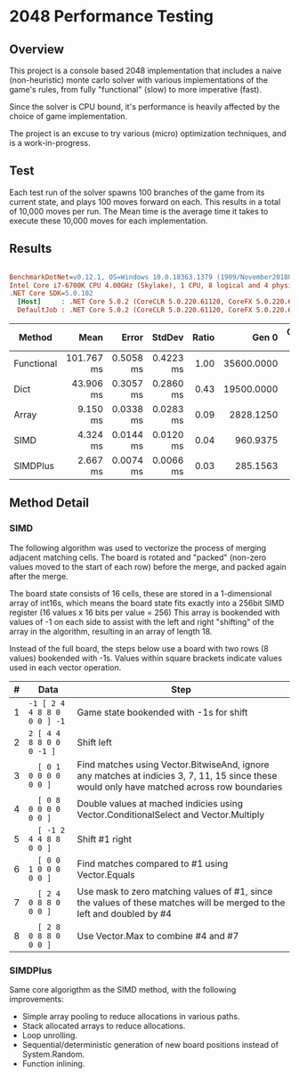 # 2048 Performance Testing

## Overview

This project is a console based 2048 implementation that includes a naive (non-heuristic) monte carlo solver with various implementations of the game's rules, from fully "functional" (slow) to more imperative (fast).

Since the solver is CPU bound, it's performance is heavily affected by the choice of game implementation.

The project is an excuse to try various (micro) optimization techniques, and is a work-in-progress.

## Test

Each test run of the solver spawns 100 branches of the game from its current state, and plays 100 moves forward on each. This results in a total of 10,000 moves per run. The Mean time is the average time it takes to execute these 10,000 moves for each implementation.

## Results

``` ini

BenchmarkDotNet=v0.12.1, OS=Windows 10.0.18363.1379 (1909/November2018Update/19H2)
Intel Core i7-6700K CPU 4.00GHz (Skylake), 1 CPU, 8 logical and 4 physical cores
.NET Core SDK=5.0.102
  [Host]     : .NET Core 5.0.2 (CoreCLR 5.0.220.61120, CoreFX 5.0.220.61120), X64 RyuJIT DEBUG
  DefaultJob : .NET Core 5.0.2 (CoreCLR 5.0.220.61120, CoreFX 5.0.220.61120), X64 RyuJIT


```

|     Method |       Mean |     Error |    StdDev | Ratio |      Gen 0 | Gen 1 | Gen 2 | Allocated |
|----------- |-----------:|----------:|----------:|------:|-----------:|------:|------:|----------:|
| Functional | 101.767 ms | 0.5058 ms | 0.4223 ms |  1.00 | 35600.0000 |     - |     - | 142.07 MB |
|       Dict |  43.906 ms | 0.3057 ms | 0.2860 ms |  0.43 | 19500.0000 |     - |     - |  78.06 MB |
|      Array |   9.150 ms | 0.0338 ms | 0.0283 ms |  0.09 |  2828.1250 |     - |     - |  11.32 MB |
|       SIMD |   4.324 ms | 0.0144 ms | 0.0120 ms |  0.04 |   960.9375 |     - |     - |   3.86 MB |
|   SIMDPlus |   2.667 ms | 0.0074 ms | 0.0066 ms |  0.03 |   285.1563 |     - |     - |   1.14 MB |

## Method Detail

### SIMD

The following algorithm was used to vectorize the process of merging adjacent matching cells. The board is rotated and "packed" (non-zero values moved to the start of each row) before the merge, and packed again after the merge.

The board state consists of 16 cells, these are stored in a 1-dimensional array of int16s, which means the board state fits exactly into a 256bit SIMD register (16 values x 16 bits per value = 256) This array is bookended with values of -1 on each side to assist with the left and right "shifting" of the array in the algorithm, resulting in an array of length 18.

Instead of the full board, the steps below use a board with two rows (8 values) bookended with -1s. Values within square brackets indicate values used in each vector operation.

|#|                                     Data                                          | Step |
|-|-|-|
|1| `-1 [ 2 4 4 8 8 0 0 0 ] -1` | Game state bookended with -1s for shift |
|2|  `2 [ 4 4 8 8 0 0 0 -1 ]` | Shift left |
|3| `   [ 0 1 0 0 0 0 0 0 ] ` | Find matches using Vector.BitwiseAnd, ignore any matches at indicies 3, 7, 11, 15 since these would only have matched across row boundaries |
|4| `   [ 0 8 0 0 0 0 0 0 ] ` | Double values at mached indicies using Vector.ConditionalSelect and Vector.Multiply |
|5| `   [ -1 2 4 4 8 8 0 0 ] ` | Shift #1 right |
|6| `   [ 0 0 1 0 0 0 0 0 ] ` | Find matches compared to #1 using Vector.Equals |
|7| `   [ 2 4 0 8 8 0 0 0 ] ` | Use mask to zero matching values of #1, since the values of these matches will be merged to the left and doubled by #4 |
|8| `   [ 2 8 0 8 8 0 0 0 ] ` | Use Vector.Max  to combine #4 and #7 |

### SIMDPlus

Same core algorigthm as the SIMD method, with the following improvements:

- Simple array pooling to reduce allocations in various paths.
- Stack allocated arrays to reduce allocations.
- Loop unrolling.
- Sequential/deterministic generation of new board positions instead of System.Random.
- Function inlining.
